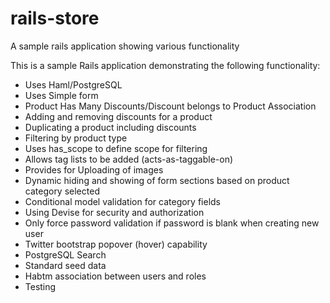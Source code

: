 rails-store
===========

A sample rails application showing various functionality

This is a sample Rails application demonstrating the following functionality:

- Uses Haml/PostgreSQL
- Uses Simple form
- Product Has Many Discounts/Discount belongs to Product Association
- Adding and removing discounts for a product
- Duplicating a product including discounts
- Filtering by product type
- Uses has_scope to define scope for filtering
- Allows tag lists to be added (acts-as-taggable-on)
- Provides for Uploading of images
- Dynamic hiding and showing of form sections based on product category selected
- Conditional model validation for category fields
- Using Devise for security and authorization
- Only force password validation if password is blank when creating new user
- Twitter bootstrap popover (hover) capability
- PostgreSQL Search
- Standard seed data
- Habtm association between users and roles
- Testing